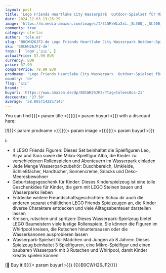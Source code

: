 ```yaml
---
layout: post
title: 'Lego Friends Heartlake City Wasserpark  Outdoor-Spielset für Mädchen und Jungen ab 8 Jahren  kreatives Spielerlebnis mit 3 Spielfiguren  Mikro-Spielfigur  3 Rutschen und Whirlpool 42630'
date: 2024-12-03 13:26:29
image: 'https://m.media-amazon.com/images/I/515RrWLa2xL._SL500_._SL400_.jpg'
comments: true
category: ofertas
author: 'tole.es'
slug: 'B0CWH26JF2-de Lego Friends Heartlake City Wasserpark Outdoor-Spielset...'
sku: 'B0CWH26JF2-de'
tags: [ 'lego','🇩🇪', ]
actualPrice: 57.99 EUR
currency: EUR
price: 57.99
comparePrice: 79.99 EUR
prodname: 'Lego Friends Heartlake City Wasserpark  Outdoor-Spielset für Mädchen und Jungen ab 8 Jahren  kreatives Spielerlebnis mit 3 Spielfiguren  Mikro-Spielfigur  3 Rutschen und Whirlpool 42630'
country: 'de'
flag: '🇩🇪'
brand: ''
buyurl: 'https://www.amazon.de/dp/B0CWH26JF2/?tag=tolees0ca-21'
descuento: '27.50'
average: '58.8057142857143'
---
```


You can find [{{< param title >}}]({{< param buyurl >}}) with a discount here:

[![{{< param prodname >}}]({{< param image >}})]({{< param buyurl >}})

ℹ️:

- 4 LEGO Friends Figuren: Dieses Set beinhaltet die Spielfiguren Leo, Aliya und Sara sowie die Mikro-Spielfigur Alba, die Kinder zu verschiedenen Rollenspielen und Abenteuern im Wasserpark einladen
- Jede Menge Wasserparkzubehör: Duschbereich, Umkleide, Schließfächer, Handtücher, Sonnencreme, Snacks und Deko-Meeresbewohner
- Geburtstagsgeschenk für Kinder: Dieses Kinderspielzeug ist eine tolle Geschenkidee für Kinder, die gern mit LEGO Steinen bauen und Wasserparks lieben
- Entdecke weitere Freundschaftsgeschichten: Schau dir auch die anderen separat erhältlichen LEGO Friends Spielzeugen an, die Kinder diverse Charaktere entdecken und viele Alltagsabenteuer darstellen lassen
- Kreisen, rutschen und spritzen: Dieses Wasserpark-Spielzeug bietet LEGO Baumeistern viele lustige Rollenspiele. Sie können die Figuren im Whirlpool kreisen, die Rutschen hinuntersausen oder die Wasserkanonen ausprobieren lassen
- Wasserpark-Spielset für Mädchen und Jungen ab 8 Jahren: Dieses Spielzeug beinhaltet 3 Spielfiguren, eine Mikro-Spielfigur und einen baubaren Wasserpark mit 3 Rutschen und Whirlpool, damit Kinder kreativ spielen können

[🛒 Buy it!!]({{< param buyurl >}})
{{<world>}}B0CWH26JF2{{</world>}}

